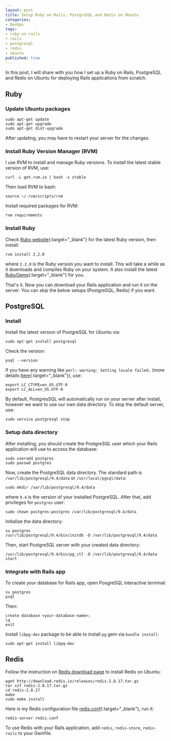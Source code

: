 ```yaml
---
layout: post
title: Setup Ruby on Rails, PostgreSQL and Redis on Ubuntu
categories:
- DevOps
tags:
- ruby on rails
- rails
- postgresql
- redis
- ubuntu
published: true
---
```


In this post, I will share with you how I set up a Ruby on Rails, PostgreSQL and
Redis on Ubuntu for deploying Rails applications from scratch.

## Ruby

### Update Ubuntu packages

    sudo apt-get update
    sudo apt-get upgrade
    sudo apt-get dist-upgrade

After updating, you may have to restart your server for the changes.<!-- more -->

### Install Ruby Version Manager (RVM)

I use RVM to install and manage Ruby versions. To install the latest stable
version of RVM, use:

    curl -L get.rvm.io | bash -s stable

Then load RVM to bash:

    source ~/.rvm/scripts/rvm

Install required packages for RVM:

    rvm requirements

### Install Ruby

Check [Ruby website](https://www.ruby-lang.org/en){:target="_blank"} for the
latest Ruby version, then install:

    rvm install 2.2.0

where `2.2.0` is the Ruby version you want to install. This will take a while as it
downloads and compiles Ruby on your system. It also install the latest
[RubyGems](http://rubygems.org){:target="_blank"} for you.

That's it. Now you can download your Rails application and run it on the server.
You can skip the below setups (PostgreSQL, Redis) if you want.

## PostgreSQL

### Install

Install the latest version of PostgreSQL for Ubuntu via:

    sudo apt-get install postgresql

Check the version:

    psql --version

If you have any warning like `perl: warning: Setting locale failed.` (more details
[here](http://stackoverflow.com/questions/2499794/how-can-i-fix-a-locale-warning-from-perl){:target="_blank"}), use:

    export LC_CTYPE=en_US.UTF-8
    export LC_ALL=en_US.UTF-8

By default, PostgresSQL will automatically run on your server after install, however
we want to use our own data directory. To stop the default server, use:

    sudo service postgresql stop

### Setup data directory

After installing, you should create the PostgreSQL user which your Rails application
will use to access the database:

    sudo useradd postgres
    sudo passwd postgres

Now, create the PostgreSQL data directory. The standard path is
`/var/lib/postgresql/9.4/data` or `/usr/local/pgsql/data`:

    sudo mkdir /var/lib/postgresql/9.4/data

where `9.4` is the version of your installed PostgreSQL. After that, add
privileges for `postgres` user:

    sudo chown postgres:postgres /var/lib/postgresql/9.4/data

Initialize the data directory:

    su postgres
    /usr/lib/postgresql/9.4/bin/initdb -D /var/lib/postgresql/9.4/data

Then, start PostgreSQL server with your created data directory:

    /usr/lib/postgresql/9.4/bin/pg_ctl -D /var/lib/postgresql/9.4/data start

### Integrate with Rails app

To create your database for Rails app, open PosgreSQL interactive terminal:

    su postgres
    psql

Then:

    create database <your-database-name>;
    \q
    exit

Install `libpg-dev` package to be able to install `pg` gem via `bundle install`:

    sudo apt-get install libpq-dev

## Redis

Follow the instruction on [Redis download page](http://redis.io/download) to
install Redis on Ubuntu:

    wget http://download.redis.io/releases/redis-2.8.17.tar.gz
    tar xzf redis-2.8.17.tar.gz
    cd redis-2.8.17
    make
    sudo make install

Here is my Redis configuration file [redis.conf](https://gist.github.com/luugiathuy/1aeb716645eb729973d3){:target="_blank"}, run it:

    redis-server redis.conf

To use Redis with your Rails application, add `redis`, `redis-store`, `redis-rails`
to your Gemfile.
